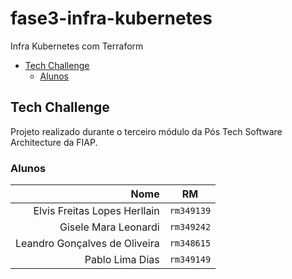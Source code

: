 # fase3-infra-kubernetes
Infra Kubernetes com Terraform

- [Tech Challenge](#tech-challenge)
  - [Alunos](#alunos)

## Tech Challenge

Projeto realizado durante o terceiro módulo da Pós Tech Software Architecture da FIAP.

### Alunos

|                            Nome |     RM     |
| ------------------------------: | :--------: |
|    Elvis Freitas Lopes Herllain | `rm349139` |
|            Gisele Mara Leonardi | `rm349242` |
|   Leandro Gonçalves de Oliveira | `rm348615` |
|                 Pablo Lima Dias | `rm349149` |
